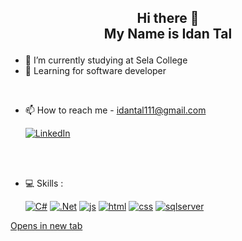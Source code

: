 <h2 align="center">
    <p>
        Hi there 👋
        <br/>
        My Name is Idan Tal
    </p>
</h2>

- 🔭 I’m currently studying at Sela College
- 🌱 Learning for software developer
<br/>

- 📫 How to reach me -  <idantal111@gmail.com>

    [![LinkedIn](https://skillicons.dev/icons?i=linkedin)](https://www.linkedin.com/in/idan~tal/)

<br/>
<br/>

- 💻 Skills :

    [![C#](https://skillicons.dev/icons?i=cs)](https://learn.microsoft.com/en-us/dotnet/csharp/)
[![.Net](https://skillicons.dev/icons?i=dotnet)](https://dotnet.microsoft.com/en-us/)
[![js](https://skillicons.dev/icons?i=js)](https://www.javascript.com/)
[![html](https://skillicons.dev/icons?i=html)](https://html.com/)
[![css](https://skillicons.dev/icons?i=css)](https://www.w3schools.com/css/)
[![sqlserver](https://github.com/idanNtal/idanNtal/assets/99834921/de4f071f-e014-458c-bfba-1397f51e135b)](https://www.microsoft.com/en-us/sql-server/sql-server-downloads)

<a base target="_blank" href="placeholder.com" target="_blank">Opens in new tab</a>
<!--
<p align="center">
  <a target=”_blank” href="[https://skillicons.dev](https://learn.microsoft.com/en-us/dotnet/csharp/)"><img src="https://skillicons.dev/icons?i=cs"/></a>
  <a target=”_blank” href="https://dotnet.microsoft.com/en-us/"><img src="https://skillicons.dev/icons?i=dotnet"/></a>
  <a target=”_blank” href="https://www.javascript.com/" ><img src="https://skillicons.dev/icons?i=js"/></a>
  <a target=”_blank” href="https://html.com"><img src="https://skillicons.dev/icons?i=html"/></a>
  <a target=”_blank” href="https://www.w3schools.com/css/"><img src="https://skillicons.dev/icons?i=css"/></a>
  <a target=”_blank” href="https://www.microsoft.com/en-us/sql-server/sql-server-downloads"><img src="https://github.com/idanNtal/idanNtal/assets/99834921/de4f071f-e014-458c-bfba-1397f51e135b"/></a>
</p>
 
[![My Skills](https://skillicons.dev/icons?i=cs,dotnet,js,html,css)](https://skillicons.dev)



**idanNtal/idanNtal** is a ✨ _special_ ✨ repository because its `README.md` (this file) appears on your GitHub profile.

Here are some ideas to get you started:

- 🔭 I’m currently working on ...
- 🌱 I’m currently learning ...
- 👯 I’m looking to collaborate on ...
- 🤔 I’m looking for help with ...
- 💬 Ask me about ...
- 📫 How to reach me: ...
- 😄 Pronouns: ...
- ⚡ Fun fact: ...
-->
